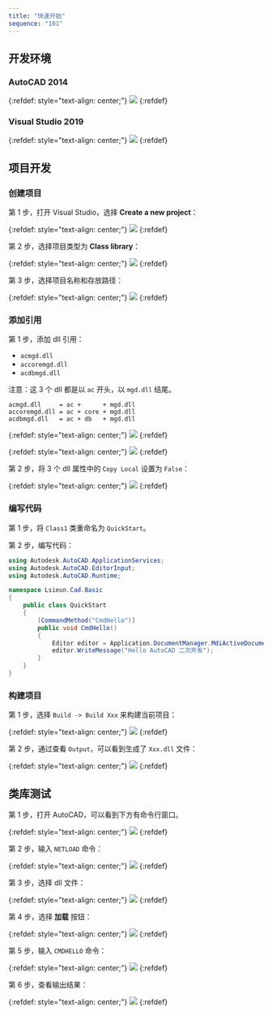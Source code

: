 ```yaml
---
title: "快速开始"
sequence: "101"
---
```


## 开发环境

### AutoCAD 2014

{:refdef: style="text-align: center;"}
![](/assets/images/cad/csharp/quick/dev-001-autocad-2014.png)
{:refdef}

### Visual Studio 2019

{:refdef: style="text-align: center;"}
![](/assets/images/cad/csharp/quick/dev-002-visual-studio-2019.png)
{:refdef}

## 项目开发

### 创建项目

第 1 步，打开 Visual Studio，选择 **Create a new project**：

{:refdef: style="text-align: center;"}
![](/assets/images/cad/csharp/quick/dev-003-create-new-project.png)
{:refdef}

第 2 步，选择项目类型为 **Class library**：

{:refdef: style="text-align: center;"}
![](/assets/images/cad/csharp/quick/dev-004-create-class-library.png)
{:refdef}

第 3 步，选择项目名称和存放路径：

{:refdef: style="text-align: center;"}
![](/assets/images/cad/csharp/quick/dev-005-configure.png)
{:refdef}

### 添加引用

第 1 步，添加 dll 引用：

- `acmgd.dll`
- `accoremgd.dll`
- `acdbmgd.dll`

注意：这 3 个 dll 都是以 `ac` 开头，以 `mgd.dll` 结尾。

```text
acmgd.dll     = ac +      + mgd.dll
accoremgd.dll = ac + core + mgd.dll
acdbmgd.dll   = ac + db   + mgd.dll
```

{:refdef: style="text-align: center;"}
![](/assets/images/cad/csharp/quick/dev-006-add-reference.png)
{:refdef}

{:refdef: style="text-align: center;"}
![](/assets/images/cad/csharp/quick/dev-007-browse-dll.png)
{:refdef}

第 2 步，将 3 个 dll 属性中的 `Copy Local` 设置为 `False`：

{:refdef: style="text-align: center;"}
![](/assets/images/cad/csharp/quick/dev-008-dll-copy-local-false.png)
{:refdef}


### 编写代码

第 1 步，将 `Class1` 类重命名为 `QuickStart`。

第 2 步，编写代码：

```csharp
using Autodesk.AutoCAD.ApplicationServices;
using Autodesk.AutoCAD.EditorInput;
using Autodesk.AutoCAD.Runtime;

namespace Lsieun.Cad.Basic
{
    public class QuickStart
    {
        [CommandMethod("CmdHello")]
        public void CmdHello()
        {
            Editor editor = Application.DocumentManager.MdiActiveDocument.Editor;
            editor.WriteMessage("Hello AutoCAD 二次开发");
        }
    }
}
```



### 构建项目

第 1 步，选择 `Build -> Build Xxx` 来构建当前项目：

{:refdef: style="text-align: center;"}
![](/assets/images/cad/csharp/quick/dev-009-build-project.png)
{:refdef}

第 2 步，通过查看 `Output`，可以看到生成了 `Xxx.dll` 文件：

{:refdef: style="text-align: center;"}
![](/assets/images/cad/csharp/quick/dev-010-build-success.png)
{:refdef}

## 类库测试

第 1 步，打开 AutoCAD，可以看到下方有命令行窗口。

{:refdef: style="text-align: center;"}
![](/assets/images/cad/csharp/quick/dev-011-autocad.png)
{:refdef}

第 2 步，输入 `NETLOAD` 命令：

{:refdef: style="text-align: center;"}
![](/assets/images/cad/csharp/quick/dev-012-autocad-netload.png)
{:refdef}

第 3 步，选择 dll 文件：

{:refdef: style="text-align: center;"}
![](/assets/images/cad/csharp/quick/dev-013-autocad-select-dll.png)
{:refdef}

第 4 步，选择 **加载** 按钮：

{:refdef: style="text-align: center;"}
![](/assets/images/cad/csharp/quick/dev-014-autocad-load-dll.png)
{:refdef}

第 5 步，输入 `CMDHELLO` 命令：

{:refdef: style="text-align: center;"}
![](/assets/images/cad/csharp/quick/dev-015-autocad-cmd-hello.png)
{:refdef}

第 6 步，查看输出结果：

{:refdef: style="text-align: center;"}
![](/assets/images/cad/csharp/quick/dev-016-autocad-cmd-hello-output.png)
{:refdef}

